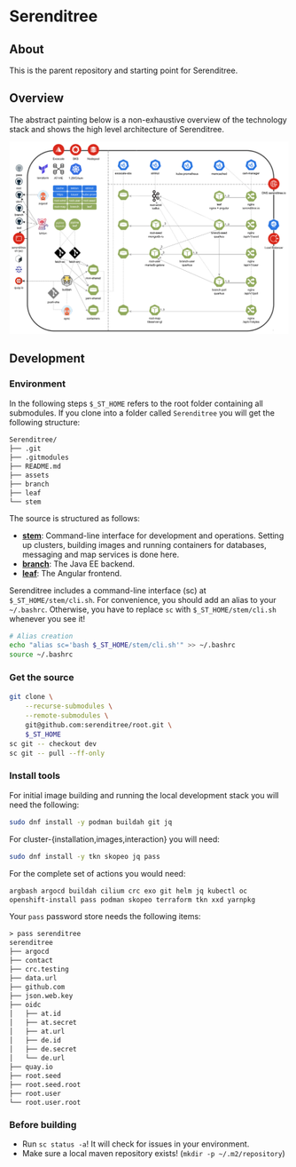 # Serenditree

## About
This is the parent repository and starting point for Serenditree.

## Overview
The abstract painting below is a non-exhaustive overview of the technology stack and shows the high level architecture of 
Serenditree.

![technology stack and high level architecture](assets/serenditree-overview.svg "overview")

## Development

### Environment
In the following steps `$_ST_HOME` refers to the root folder containing all submodules. If you clone into a folder
called `Serenditree` you will get the following structure:

```
Serenditree/
├── .git
├── .gitmodules
├── README.md
├── assets
├── branch
├── leaf
└── stem
```

The source is structured as follows:
- **[stem](https://github.com/serenditree/stem)**: Command-line interface for development and operations. Setting up clusters, 
  building images and running containers for databases, messaging and map services is done here.
- **[branch](https://github.com/serenditree/branch)**: The Java EE backend.
- **[leaf](https://github.com/serenditree/leaf)**: The Angular frontend.

Serenditree includes a command-line interface (sc) at `$_ST_HOME/stem/cli.sh`. For convenience, you should add an 
alias to your `~/.bashrc`. Otherwise, you have to replace `sc` with `$_ST_HOME/stem/cli.sh` whenever you see it!

```sh
# Alias creation
echo "alias sc='bash $_ST_HOME/stem/cli.sh'" >> ~/.bashrc
source ~/.bashrc
```

### Get the source
```sh
git clone \
    --recurse-submodules \
    --remote-submodules \
    git@github.com:serenditree/root.git \
    $_ST_HOME
sc git -- checkout dev
sc git -- pull --ff-only
```

### Install tools
For initial image building and running the local development stack you will need the following:
```sh
sudo dnf install -y podman buildah git jq
```
For cluster-{installation,images,interaction} you will need:
```sh
sudo dnf install -y tkn skopeo jq pass
```
For the complete set of actions you would need:
```
argbash argocd buildah cilium crc exo git helm jq kubectl oc openshift-install pass podman skopeo terraform tkn xxd yarnpkg
```

Your `pass` password store needs the following items:
```
> pass serenditree
serenditree
├── argocd
├── contact
├── crc.testing
├── data.url
├── github.com
├── json.web.key
├── oidc
│   ├── at.id
│   ├── at.secret
│   ├── at.url
│   ├── de.id
│   ├── de.secret
│   └── de.url
├── quay.io
├── root.seed
├── root.seed.root
├── root.user
└── root.user.root
```

### Before building
- Run `sc status -a`! It will check for issues in your environment. 
- Make sure a local maven repository exists! (``mkdir -p ~/.m2/repository``)


